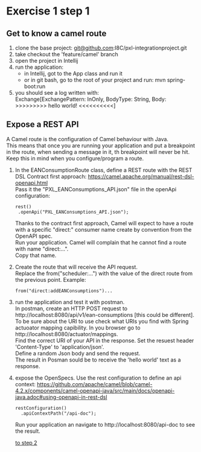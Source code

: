 # Exercise 1 step 1

## Get to know a camel route

1. clone the base project: git@github.com:I8C/pxl-integrationproject.git  
2. take checkout the 'feature/camel' branch  
3. open the project in Intellij  
4. run the application:  
	- in Intellij, got to the App class and run it  
	- or in git bash, go to the root of your project and run: mvn spring-boot:run  
5. you should see a log written with:  
   Exchange[ExchangePattern: InOnly, BodyType: String, Body: >>>>>>>>> hello world! <<<<<<<<<<]  

## Expose a REST API

A Camel route is the configuration of Camel behaviour with Java.  
This means that once you are running your application and put a breakpoint in the route, when sending a message in it, th breakpoint will never be hit.  
Keep this in mind when you configure/program a route.  

1. In the EANConsumptionRoute class, define a REST route with the REST DSL Contract first approach: https://camel.apache.org/manual/rest-dsl-openapi.html  
   Pass it the "PXL_EANConsumptions_API.json" file in the openApi configuration:  
   
   ```
   rest()
	.openApi("PXL_EANConsumptions_API.json");
   ```
   
   Thanks to the contract first approach, Camel will expect to have a route with a specific "direct:" consumer name create by convention from the OpenAPI spec.  
   Run your application. Camel will complain that he cannot find a route with name "direct:...".  
   Copy that name.  
   
2. Create the route that will receive the API request.  
   Replace the from("scheduler:...") with the value of the direct route from the previous point. Example:  
   ```
   from("direct:addEANConsumptions")...
   ```

3. run the application and test it with postman.  
   In postman, create an HTTP POST request to http://localhost:8080/api/v1/ean-consumptions [this could be different].  
   To be sure about the URI to use check what URIs you find with Spring actuoator mapping capibility. In you browser go to http://localhost:8080/actuator/mappings.  
   Find the correct URI of your API in the response. 
   Set the resuest header 'Content-Type' to 'application/json'.  
   Define a random Json body and send the request.  
   The result in Posman sould be to receive the 'hello world' text as a response.  
   
4. expose the OpenSpecs. Use the rest configuration to define an api context: https://github.com/apache/camel/blob/camel-4.2.x/components/camel-openapi-java/src/main/docs/openapi-java.adoc#using-openapi-in-rest-dsl   
   ```
   restConfiguration()
     .apiContextPath("/api-doc");
   ```
   Run your application an navigate to http://localhost:8080/api-doc to see the result.
   
    [to step 2](exercice-1-step-2.md) 